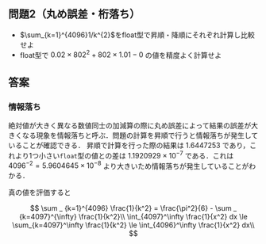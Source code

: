 ## 問題2（丸め誤差・桁落ち）

- $\sum_{k=1}^{4096}1/k^{2}$をfloat型で昇順・降順にそれぞれ計算し比較せよ
- float型で $0.02×802^{2}+802×1.01−0$ の値を精度よく計算せよ

## 答案
### 情報落ち

絶対値が大きく異なる数値同士の加減算の際に丸め誤差によって結果の誤差が大きくなる現象を情報落ちと呼ぶ．問題の計算を昇順で行うと情報落ちが発生していることが確認できる．
昇順で計算を行った際の結果は $1.6447253$ であり，これより1つ小さい`float`型の値との差は $1.1920929\times10^{-7}$ である．これは $4096^{-2}=5.9604645\times10^{-8}$ より大きいため情報落ちが発生していることがわかる．

真の値を評価すると

$$
\sum _ {k=1}^{4096} \frac{1}{k^2} = \frac{\pi^2}{6} - \sum _ {k=4097}^{\infty} \frac{1}{k^2}\\
\int_{4097}^\infty \frac{1}{x^2} dx \le \sum_{k=4097}^\infty \frac{1}{k^2} \le \int_{4096}^\infty \frac{1}{x^2} dx\\
$$

